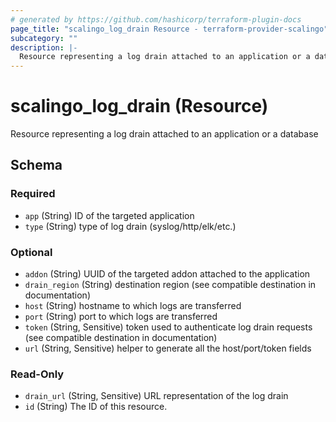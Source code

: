 ```yaml
---
# generated by https://github.com/hashicorp/terraform-plugin-docs
page_title: "scalingo_log_drain Resource - terraform-provider-scalingo"
subcategory: ""
description: |-
  Resource representing a log drain attached to an application or a database
---
```


# scalingo_log_drain (Resource)

Resource representing a log drain attached to an application or a database



<!-- schema generated by tfplugindocs -->
## Schema

### Required

- `app` (String) ID of the targeted application
- `type` (String) type of log drain (syslog/http/elk/etc.)

### Optional

- `addon` (String) UUID of the targeted addon attached to the application
- `drain_region` (String) destination region (see compatible destination in documentation)
- `host` (String) hostname to which logs are transferred
- `port` (String) port to which logs are transferred
- `token` (String, Sensitive) token used to authenticate log drain requests (see compatible destination in documentation)
- `url` (String, Sensitive) helper to generate all the host/port/token fields

### Read-Only

- `drain_url` (String, Sensitive) URL representation of the log drain
- `id` (String) The ID of this resource.
